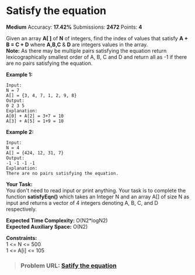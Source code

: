 # **Satisfy the equation**

**Medium** Accuracy: **17.42%** Submissions: **2472** Points: **4**

Given an array **A\[ \]** of **N** of integers, find the index of values that satisfy **A + B = C + D** where **A,B,C** &amp; **D** are integers values in the array.  
**Note:** As there may be multiple pairs satisfying the equation return lexicographically smallest order of A, B, C and D and return all as -1 if there are no pairs satisfying the equation.

**Example 1:**

```
Input:
N = 7
A[] = {3, 4, 7, 1, 2, 9, 8}
Output:
0 2 3 5
Explanation:
A[0] + A[2] = 3+7 = 10
A[3] + A[5] = 1+9 = 10
```

**Example 2:**

```
Input:
N = 4
A[] = {424, 12, 31, 7}
Output:
-1 -1 -1 -1
Explanation:
There are no pairs satisfying the equation.
```

**Your Task:**  
You don't need to read input or print anything. Your task is to complete the function **satisfyEqn()** which takes an Integer N and an array A\[\] of size N as input and returns a vector of 4 integers denoting A, B, C, and D respectively.

**Expected Time Complexity:** O(N2\*logN2)  
**Expected Auxiliary Space:** O(N2)

**Constraints:**  
1 &lt;= N &lt;= 500  
1 &lt;= A\[i\] &lt;= 105

> ### Problem URL: **[Satify the equation](https://practice.geeksforgeeks.org/problems/satisfy-the-equation5847/1)**
